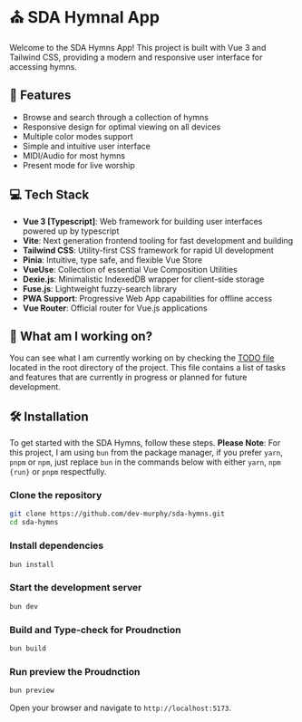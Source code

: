 # ⛪ SDA Hymnal App

Welcome to the SDA Hymns App! This project is built with Vue 3 and Tailwind CSS, providing a modern and responsive user interface for accessing hymns.

## 🚀 Features

- Browse and search through a collection of hymns
- Responsive design for optimal viewing on all devices
- Multiple color modes support
- Simple and intuitive user interface
- MIDI/Audio for most hymns
- Present mode for live worship

## 💻 Tech Stack

- **Vue 3 [Typescript]**: Web framework for building user interfaces powered up by typescript
- **Vite**: Next generation frontend tooling for fast development and building
- **Tailwind CSS**: Utility-first CSS framework for rapid UI development
- **Pinia**: Intuitive, type safe, and flexible Vue Store
- **VueUse**: Collection of essential Vue Composition Utilities
- **Dexie.js**: Minimalistic IndexedDB wrapper for client-side storage
- **Fuse.js**: Lightweight fuzzy-search library
- **PWA Support**: Progressive Web App capabilities for offline access
- **Vue Router**: Official router for Vue.js applications

## 📝 What am I working on?

You can see what I am currently working on by checking the [TODO file](.todo) located in the root directory of the project. This file contains a list of tasks and features that are currently in progress or planned for future development.

## 🛠️ Installation

To get started with the SDA Hymns, follow these steps. **Please Note**: For this project, I am using `bun` from the package manager, if you prefer `yarn`, `pnpm` or `npm`, just replace `bun` in the commands below with either `yarn`, `npm {run}` or `pnpm` respectfully.

### Clone the repository

```sh
git clone https://github.com/dev-murphy/sda-hymns.git
cd sda-hymns
```

### Install dependencies

```sh
bun install
```

### Start the development server

```sh
bun dev
```

### Build and Type-check for Proudnction

```sh
bun build
```

### Run preview the Proudnction

```sh
bun preview
```

Open your browser and navigate to `http://localhost:5173`.
